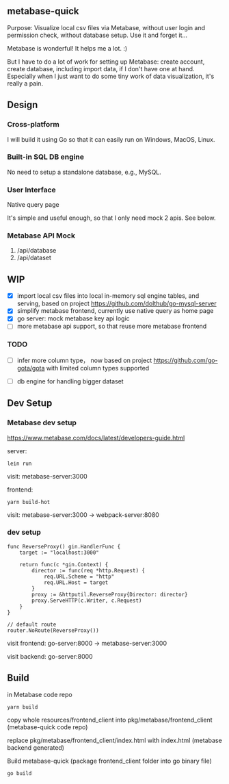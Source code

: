 
## metabase-quick

Purpose: Visualize local csv files via Metabase, without user login and permission check, without database setup.
Use it and forget it...

Metabase is wonderful! It helps me a lot. :) 

But I have to do a lot of work for setting up Metabase: create account, create database, including import data, if I don't have one at hand. Especially when I just want to do some tiny work of data visualization, it's really a pain.

## Design

### Cross-platform

I will build it using Go so that it can easily run on Windows, MacOS, Linux.

### Built-in SQL DB engine

No need to setup a standalone database, e.g., MySQL.

### User Interface

Native query page

It's simple and useful enough, so that I only need mock 2 apis. See below.

### Metabase API Mock

1. /api/database
2. /api/dataset

## WIP

- [x] import local csv files into local in-memory sql engine tables, and serving, based on project https://github.com/dolthub/go-mysql-server
- [x] simplify metabase frontend, currently use native query as home page
- [x] go server: mock metabase key api logic
- [ ] more metabase api support, so that reuse more metabase frontend

### TODO

- [ ] infer more column type， now based on project https://github.com/go-gota/gota with limited column types supported
- [ ] db engine for handling bigger dataset


## Dev Setup

### Metabase dev setup

https://www.metabase.com/docs/latest/developers-guide.html

server:

```
lein run
```

visit:
metabase-server:3000

frontend:

```
yarn build-hot
```

visit:
metabase-server:3000 -> webpack-server:8080

### dev setup

```
func ReverseProxy() gin.HandlerFunc {
	target := "localhost:3000"

	return func(c *gin.Context) {
		director := func(req *http.Request) {
			req.URL.Scheme = "http"
			req.URL.Host = target
		}
		proxy := &httputil.ReverseProxy{Director: director}
		proxy.ServeHTTP(c.Writer, c.Request)
	}
}

// default route
router.NoRoute(ReverseProxy())
```

visit frontend:
go-server:8000 -> metabase-server:3000 

visit backend:
go-server:8000

## Build

in Metabase code repo 

```
yarn build
```

copy whole resources/frontend_client into pkg/metabase/frontend_client (metabase-quick code repo)


replace pkg/metabase/frontend_client/index.html with index.html (metabase backend generated)

Build metabase-quick (package frontend_client folder into go binary file)

```
go build
```

